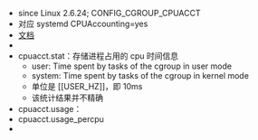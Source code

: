 - since Linux 2.6.24; CONFIG_CGROUP_CPUACCT
- 对应 systemd CPUAccounting=yes
- [文档](https://github.com/torvalds/linux/blob/master/Documentation/admin-guide/cgroup-v1/cpuacct.rst)
-
- cpuacct.stat：存储进程占用的 cpu 时间信息
	- user: Time spent by tasks of the cgroup in user mode
	- system: Time spent by tasks of the cgroup in kernel mode
	- 单位是 [[USER_HZ]]，即 10ms
	- 该统计结果并不精确
- cpuacct.usage：
- cpuacct.usage_percpu
-